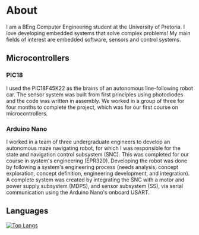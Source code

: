 # About
I am a BEng Computer Engineering student at the University of Pretoria. I love developing embedded systems that solve complex problems! My main fields of interest are embedded software, sensors and control systems.

## Microcontrollers 

### PIC18
I used the PIC18F45K22 as the brains of an autonomous line-following robot car. The sensor system was built from first principles using photodiodes and the code was written in assembly. We worked in a group of three for four months to complete the project, which was for our first course on microcontrollers.

### Arduino Nano
I worked in a team of three undergraduate engineers to develop an autonomous maze navigating robot, for which I was responsible for the state and navigation control subsystem (SNC). This was completed for our course in system's engineering (EPR320). Developing the robot was done by following a system's engineering process (needs analysis, concept exploration, concept definition, engineering development, and integration). A complete system was created by integrating the SNC with a motor and power supply subsystem (MDPS), and sensor subsystem (SS), via serial communication using the Arduino Nano's onboard USART. 

## Languages

[![Top Langs](https://github-readme-stats.vercel.app/api/top-langs/?username=Reinhardtvbm&layout=compact)](https://github.com/Reinhardtvbm/github-readme-stats)

<!---
Reinhardtvbm/Reinhardtvbm is a ✨ special ✨ repository because its `README.md` (this file) appears on your GitHub profile.
You can click the Preview link to take a look at your changes.
--->
